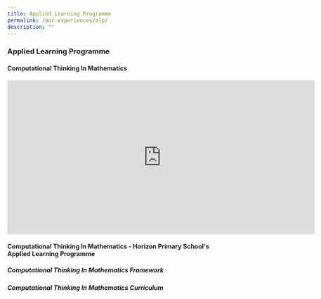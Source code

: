 ```yaml
---
title: Applied Learning Programme
permalink: /our-experiences/alp/
description: ""
---
```

### **Applied Learning Programme**
#### **Computational Thinking In Mathematics**

<iframe width="700" height="350" src="https://www.youtube.com/embed/yLlxn0JhKcw" title="Computational Thinking" frameborder="0" allow="accelerometer; autoplay; clipboard-write; encrypted-media; gyroscope; picture-in-picture" allowfullscreen></iframe>

#### **Computational Thinking In Mathematics - Horizon Primary School's Applied Learning Programme**


##### **Computational Thinking In Mathematics Framework**


##### **Computational Thinking In Mathematics Curriculum**
